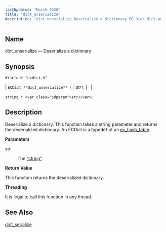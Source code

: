 ```yaml
---
lastUpdated: "March 2020"
title: "dict_unserialize"
description: "dict unserialize Deserialize a dictionary EC Dict dict unserialize str string str Deserialize a dictionary This function takes a string parameter and returns the deserialized dictionary An EC Dict is a typedef of an ec hash table str The Section 68 85 string This function returns the deserialized dictionary It..."
---
```


<a name="apis.dict_unserialize"></a> 
## Name

dict_unserialize — Deserialize a dictionary

## Synopsis

`#include "ecdict.h"`

| `ECDict **dict_unserialize** (` | <var class="pdparam">str</var>`)`; |   |

`string * <var class="pdparam">str</var>`;<a name="idp50129568"></a> 
## Description

Deserialize a dictionary. This function takes a string parameter and returns the deserialized dictionary. An ECDict is a typedef of an [ec_hash_table](/momentum/3/3-api/structs-ec-hash-table).

**<a name="idp50131616"></a> Parameters**

<dl class="variablelist">

<dt>str</dt>

<dd>

The [“string”](/momentum/3/3-api/structs-string).

</dd>

</dl>

**<a name="idp50134864"></a> Return Value**

This function returns the deserialized dictionary.

**<a name="idp50135808"></a> Threading**

It is legal to call this function in any thread.

<a name="idp50136912"></a> 
## See Also

[dict_serialize](/momentum/3/3-api/apis-dict-serialize)